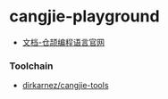 cangjie-playground
==================
- [文档-仓颉编程语言官网](https://cangjie-lang.cn/docs?url=%2F1.0.1%2Fuser_manual%2Fsource_zh_cn%2Ffirst_understanding%2Finstall_Community.html)

### Toolchain
- [dirkarnez/cangjie-tools](https://github.com/dirkarnez/cangjie-tools)
